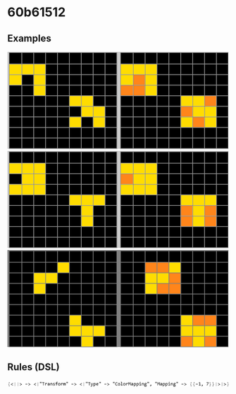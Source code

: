 # 60b61512

## Examples

![ARC examples for 60b61512](examples.png?raw=true)

## Rules (DSL)

![DSL rules for 60b61512](rules.png?raw=true)


